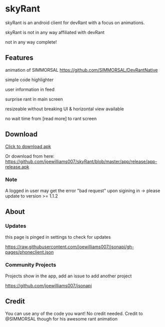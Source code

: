 # skyRant
skyRant is an android client for devRant with a focus on animations.

skyRant is not in any way affiliated with devRant

not in any way complete!
## Features
animation of SIMMORSAL https://github.com/SIMMORSAL/DevRantNative

simple code highlighter

user information in feed

surprise rant in main screen

resizeable without breaking UI & horizontal view available

no wait time from [read more] to rant screen
## Download

[Click to download apk](https://github.com/joewilliams007/skyRant/blob/master/app/release/app-release.apk?raw=true)

Or download from here: https://github.com/joewilliams007/skyRant/blob/master/app/release/app-release.apk

### Note

A logged in user may get the error "bad request" upon sigining in -> please update to version >= 1.1.2

## About
### Updates
this page is pinged in settings to check for updates

https://raw.githubusercontent.com/joewilliams007/jsonapi/gh-pages/phoneclient.json

### Community Projects
Projects show in the app, add an issue to add another project

https://github.com/joewilliams007/jsonapi

## Credit
You can use any of the code you want! No credit needed. Credit to @SIMMORSAL though for his awesome rant animation
